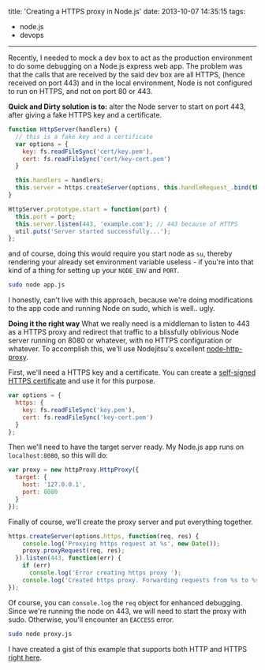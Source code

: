 title: 'Creating a HTTPS proxy in Node.js'
date: 2013-10-07 14:35:15
tags: 
- node.js 
- devops
---
Recently, I needed to mock a dev box to act as the production environment to do some debugging on a Node.js express web app. The problem was that the calls that are received by the said dev box are all HTTPS, (hence received on port 443) and in the local environment, Node is not configured to run on HTTPS, and not on port 80 or 443.

**Quick and Dirty solution is to:**
alter the Node server to start on port 443, after giving a fake HTTPS key and a certificate.

```Javascript
function HttpServer(handlers) {
  // this is a fake key and a certificate
  var options = {
    key: fs.readFileSync('cert/key.pem'),
    cert: fs.readFileSync('cert/key-cert.pem')
  }

  this.handlers = handlers;
  this.server = https.createServer(options, this.handleRequest_.bind(this));
}

HttpServer.prototype.start = function(port) {
  this.port = port;
  this.server.listen(443, 'example.com'); // 443 because of HTTPS
  util.puts('Server started successfully...');
};
```

and of course, doing this would require you start node as `su`, thereby rendering your already set environment variable useless - if you're into that kind of a thing for setting up your `NODE_ENV` and `PORT`.

```bash
sudo node app.js
```

I honestly, can't live with this approach, because we're doing modifications to the app code and running Node on sudo, which is well.. ugly.

**Doing it the right way**
What we really need is a middleman to listen to 443 as a HTTPS proxy and redirect that traffic to a blissfully oblivious Node server running on 8080 or whatever, with no HTTPS configuration or whatever. To accomplish this, we'll use Nodejitsu's excellent [node-http-proxy](https://github.com/nodejitsu/node-http-proxy).

First, we'll need a HTTPS key and a certificate. You can create a [self-signed HTTPS certificate](https://devcenter.heroku.com/articles/ssl-certificate-self) and use it for this purpose.

```Javascript
var options = {
  https: {
    key: fs.readFileSync('key.pem'),
    cert: fs.readFileSync('key-cert.pem')
  }
};
```

Then we'll need to have the target server ready. My Node.js app runs on `localhost:8080`, so this will do:

```Javascript
var proxy = new httpProxy.HttpProxy({
  target: {
    host: '127.0.0.1',
    port: 8080
  }
});
```

Finally of course, we'll create the proxy server and put everything together.

```Javascript
https.createServer(options.https, function(req, res) {
    console.log('Proxying https request at %s', new Date());
    proxy.proxyRequest(req, res);
  }).listen(443, function(err) {
    if (err)
      console.log('Error creating https proxy ');
	console.log('Created https proxy. Forwarding requests from %s to %s:%s', '443', proxy.target.host, proxy.target.port);
});
```

Of course, you can `console.log` the `req` object for enhanced debugging. Since we're running the node on 443, we will need to start the proxy with sudo. Otherwise, you'll encounter an `EACCESS` error.

```bash
sudo node proxy.js
```

I have created a gist of this example that supports both HTTP and HTTPS [right here](https://gist.github.com/nadeeshacabral/6863947).